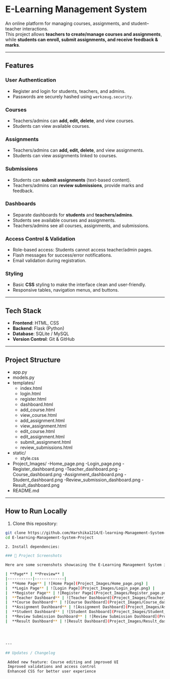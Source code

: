 #  E-Learning Management System  

An online platform for managing courses, assignments, and student–teacher interactions.  
This project allows **teachers to create/manage courses and assignments**, while **students can enroll, submit assignments, and receive feedback & marks**.  

---

##  Features  

### User Authentication
- Register and login for students, teachers, and admins.
- Passwords are securely hashed using `werkzeug.security`.

### Courses
- Teachers/admins can **add, edit, delete**, and view courses.
- Students can view available courses.

### Assignments
- Teachers/admins can **add, edit, delete**, and view assignments.
- Students can view assignments linked to courses.

### Submissions
- Students can **submit assignments** (text-based content).
- Teachers/admins can **review submissions**, provide marks and feedback.

### Dashboards
- Separate dashboards for **students** and **teachers/admins**.
- Students see available courses and assignments.
- Teachers/admins see all courses, assignments, and submissions.

### Access Control & Validation
- Role-based access: Students cannot access teacher/admin pages.
- Flash messages for success/error notifications.
- Email validation during registration.

### Styling
- Basic **CSS** styling to make the interface clean and user-friendly.
- Responsive tables, navigation menus, and buttons.
---

##  Tech Stack  

- **Frontend**: HTML, CSS  
- **Backend**: Flask (Python)  
- **Database**: SQLite / MySQL  
- **Version Control**: Git & GitHub  

---

## Project Structure
- app.py
- models.py
- templates/
   - index.html
   - login.html
   - register.html
   - dashboard.html
   - add_course.html
   - view_course.html
   - add_assignment.html
   - view_assignment.html
   - edit_course.html
   - edit_assignment.html
   - submit_assignment.html
   - review_submissions.html
- static/
   - style.css
- Project_Images/
   -Home_page.png
   -Login_page.png
   -Register_dashboard.png
   -Teacher_dashboard.png
   -Course_dashboard.png
   -Assignment_dashboard.png
   -Student_dashboard.png
   -Review_submission_dashboard.png
   -Result_dashboard.png
- README.md

---

## How to Run Locally

1. Clone this repository:
```bash
git clone https://github.com/Harshika1214/E-learning-Management-System-Project.git
cd E-learning-Management-System-Project

2. Install dependencies:

### 📸 Project Screenshots

Here are some screenshots showcasing the E-Learning Management System interface and functionality:

| **Page** | **Preview** |
|-----------|-------------|
|  **Home Page** | ![Home Page](Project_Images/Home_page.png) |
|  **Login Page** | ![Login Page](Project_Images/Login_page.png) |
|  **Register Page** | ![Register Page](Project_Images/Register_page.png) |
| ‍ **Teacher Dashboard** | ![Teacher Dashboard](Project_Images/Teacher_dashboard.png) |
|  **Course Dashboard** | ![Course Dashboard](Project_Images/Course_dashboard.png) |
|  **Assignment Dashboard** | ![Assignment Dashboard](Project_Images/Assignment_dashboard.png) |
|  **Student Dashboard** | ![Student Dashboard](Project_Images/Student_dashboard.png) |
|  **Review Submission Dashboard** | ![Review Submission Dashboard](Project_Images/Review_submission_dashboard.png) |
|  **Result Dashboard** | ![Result Dashboard](Project_Images/Result_dashboard.png) |




---

## Updates / Changelog

 Added new feature: Course editing and improved UI  
 Improved validations and access control  
 Enhanced CSS for better user experience



